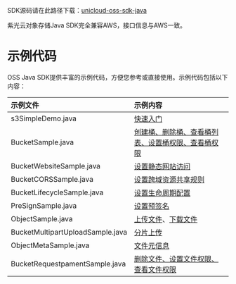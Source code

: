 ﻿SDK源码请在此路径下载：[unicloud-oss-sdk-java](https://portal.oss-cn-north-1.unicloudsrv.com/impact/Yig-S3-SDK-Java-master.rar)

紫光云对象存储Java SDK完全兼容AWS，接口信息与AWS一致。

# 示例代码

OSS Java SDK提供丰富的示例代码，方便您参考或直接使用。示例代码包括以下内容：

|示例文件|示例内容|
|:---|:---|
| s3SimpleDemo.java | [快速入门](https://www.unicloud.com/document/product/ObjectStorage/1245883377983160320) |
| BucketSample.java | [创建桶、删除桶、查看桶列表、设置桶权限、查看桶权限](https://www.unicloud.com/document/product/ObjectStorage/1245953025365770240) |
| BucketWebsiteSample.java | [设置静态网站访问](https://www.unicloud.com/document/product/ObjectStorage/1245953025365770240) |
| BucketCORSSample.java | [设置跨域资源共享规则](https://www.unicloud.com/document/product/ObjectStorage/1245953025365770240) |
| BucketLifecycleSample.java | [设置生命周期配置](https://www.unicloud.com/document/product/ObjectStorage/1245953025365770240) |
| PreSignSample.java | [设置预签名](https://www.unicloud.com/document/product/ObjectStorage/1245953025365770240) |
| ObjectSample.java | [上传文件](https://www.unicloud.com/document/product/ObjectStorage/1246402611486130176)、[下载文件](https://www.unicloud.com/document/product/ObjectStorage/1246407961408962560)  |
| BucketMultipartUploadSample.java | [分片上传](https://www.unicloud.com/document/product/ObjectStorage/1246402611486130176) |
| ObjectMetaSample.java | [文件元信息](https://www.unicloud.com/document/product/ObjectStorage/1245952892976758784) |
| BucketRequestpamentSample.java | [删除文件、设置文件权限、查看文件权限](https://www.unicloud.com/document/product/ObjectStorage/1245952892976758784) |

